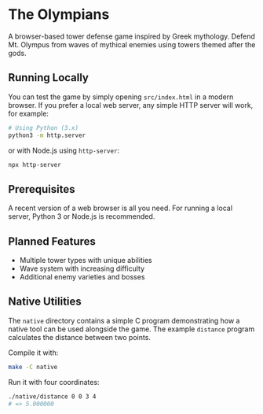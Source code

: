 # The Olympians

A browser-based tower defense game inspired by Greek mythology. Defend Mt. Olympus from waves of mythical enemies using towers themed after the gods.

## Running Locally

You can test the game by simply opening `src/index.html` in a modern browser. If you prefer a local web server, any simple HTTP server will work, for example:

```bash
# Using Python (3.x)
python3 -m http.server
```

or with Node.js using `http-server`:

```bash
npx http-server
```

## Prerequisites

A recent version of a web browser is all you need. For running a local server, Python 3 or Node.js is recommended.

## Planned Features

- Multiple tower types with unique abilities
- Wave system with increasing difficulty
- Additional enemy varieties and bosses


## Native Utilities

The `native` directory contains a simple C program demonstrating how a native tool can be used alongside the game. The example `distance` program calculates the distance between two points.

Compile it with:

```bash
make -C native
```

Run it with four coordinates:

```bash
./native/distance 0 0 3 4
# => 5.000000
```
